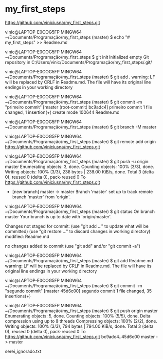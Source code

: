 # my_first_steps
https://github.com/viniciusna/my_first_steps.git

vinic@LAPTOP-E0COG5FP MINGW64 ~/Documents/Programação/my_first_steps (master)
$ echo "# my_first_steps" >> Readme.md

vinic@LAPTOP-E0COG5FP MINGW64 ~/Documents/Programação/my_first_steps
$ git init
Initialized empty Git repository in C:/Users/vinic/Documents/Programação/my_first_steps/.git/

vinic@LAPTOP-E0COG5FP MINGW64 ~/Documents/Programação/my_first_steps (master)
$ git add .
warning: LF will be replaced by CRLF in Readme.md.
The file will have its original line endings in your working directory

vinic@LAPTOP-E0COG5FP MINGW64 ~/Documents/Programação/my_first_steps (master)
$ git commit -m "primeiro commit"
[master (root-commit) bc9adc4] primeiro commit
 1 file changed, 1 insertion(+)
 create mode 100644 Readme.md

vinic@LAPTOP-E0COG5FP MINGW64 ~/Documents/Programação/my_first_steps (master)
$ git branch -M master

vinic@LAPTOP-E0COG5FP MINGW64 ~/Documents/Programação/my_first_steps (master)
$ git remote add origin https://github.com/viniciusna/my_first_steps.git

vinic@LAPTOP-E0COG5FP MINGW64 ~/Documents/Programação/my_first_steps (master)
$ git push -u origin master
Enumerating objects: 3, done.
Counting objects: 100% (3/3), done.
Writing objects: 100% (3/3), 238 bytes | 238.00 KiB/s, done.
Total 3 (delta 0), reused 0 (delta 0), pack-reused 0
To https://github.com/viniciusna/my_first_steps.git
 * [new branch]      master -> master
Branch 'master' set up to track remote branch 'master' from 'origin'.

vinic@LAPTOP-E0COG5FP MINGW64 ~/Documents/Programação/my_first_steps (master)
$ git status
On branch master
Your branch is up to date with 'origin/master'.

Changes not staged for commit:
  (use "git add <file>..." to update what will be committed)
  (use "git restore <file>..." to discard changes in working directory)
        modified:   Readme.md

no changes added to commit (use "git add" and/or "git commit -a")

vinic@LAPTOP-E0COG5FP MINGW64 ~/Documents/Programação/my_first_steps (master)
$ git add Readme.md
warning: LF will be replaced by CRLF in Readme.md.
The file will have its original line endings in your working directory

vinic@LAPTOP-E0COG5FP MINGW64 ~/Documents/Programação/my_first_steps (master)
$ git commit -m "segundo commit"
[master 45d6c00] segundo commit
 1 file changed, 35 insertions(+)

vinic@LAPTOP-E0COG5FP MINGW64 ~/Documents/Programação/my_first_steps (master)
$ git push origin master
Enumerating objects: 5, done.
Counting objects: 100% (5/5), done.
Delta compression using up to 8 threads
Compressing objects: 100% (2/2), done.
Writing objects: 100% (3/3), 794 bytes | 794.00 KiB/s, done.
Total 3 (delta 0), reused 0 (delta 0), pack-reused 0
To https://github.com/viniciusna/my_first_steps.git
   bc9adc4..45d6c00  master -> master

serei_ignorado.txt